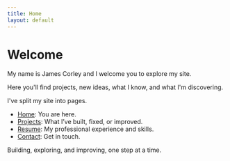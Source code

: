 ```yaml
---
title: Home
layout: default
---
```


# Welcome

My name is James Corley and I welcome you to explore my site.

Here you'll find projects, new ideas, what I know, and what I'm discovering.

I've split my site into pages.

- [Home](home.md): You are here.
- [Projects](projects.md): What I’ve built, fixed, or improved.
- [Resume](resume.md): My professional experience and skills.
- [Contact](contact.md): Get in touch.

Building, exploring, and improving, one step at a time.
